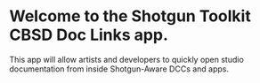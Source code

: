 # Welcome to the Shotgun Toolkit CBSD Doc Links app.

This app will allow artists and developers to quickly open studio documentation from inside Shotgun-Aware DCCs and apps.